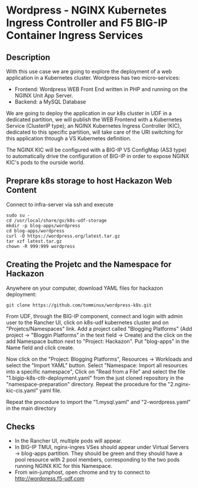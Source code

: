 # Wordpress - NGINX Kubernetes Ingress Controller and F5 BIG-IP Container Ingress Services

## Description
With this use case we are going to explore the deployment of a web application in a Kubernetes cluster. Wordpress has two micro-services:

- Frontend: Wordpress WEB Front End written in PHP and running on the NGINX Unit App Server.
- Backend: a MySQL Database

We are going to deploy the application in our k8s cluster in UDF in a dedicated partition, we will publish the WEB Frontend with a Kubernetes Service (ClusterIP type); an NGINX Kubernetes Ingress Controller (KIC), dedicated to this specific partition, will take care of the URI switching for this application thtough a VS Kubernetes definition.

The NGINX KIC will be configured with a BIG-IP VS ConfigMap (AS3 type) to automatically drive the configuration of BIG-IP in order to expose NGINX KIC's pods to the ourside world.

## Preprare k8s storage to host Hackazon Web Content
Connect to infra-server via ssh and execute 

    sudo su -
    cd /usr/local/share/gv/k8s-udf-storage
    mkdir -p blog-apps/wordpress
    cd blog-apps/wordpress
    curl -O https://wordpress.org/latest.tar.gz
    tar xzf latest.tar.gz
    chown -R 999:999 wordpress

## Creating the Projetc and the Namespace for Hackazon

Anywhere on your computer, download YAML files for hackazon deployment:

    git clone https://github.com/tomminux/wordpress-k8s.git

From UDF, through the BIG-IP component, connect and login with admin user to the Rancher UI, click on k8s-udf kubernetes cluster and on "Projetcs/Namespaces" link. Add a project called "Blogging Platforms" (Add project -> "Bloggin Platforms" in the text field -> Create) and the click on the add Namespace button next to "Project: Hackazon". Put "blog-apps" in the Name field and click create.

Now click on the "Project: Blogging Platforms", Resources -> Workloads and select the "Import YAML" button. Select "Namespace: Import all resources into a specific namespace", Click on "Read from a File" and select the file "1.bigip-k8s-ctlr-deployment.yaml" from the just cloned repository in the "namespace-preparation" directory. Repeat the procedure for the "2.nginx-kic-cis.yaml" yaml file.

Repeat the procedure to import the "1.mysql.yaml" and "2-wordpress.yaml" in the main directory

## Checks

- In the Rancher UI, multiple pods will appear. 
- In BIG-IP TMUI, nginx-ingres VSes should appear under Virtual Servers -> blog-apps partition. They should be green and they should have a pool resource with 2 pool members, corresponding to the two pods running NGINX KIC for this Namespace.
- From win-jumphost, open chrome and try to connect to http://wordpress.f5-udf.com